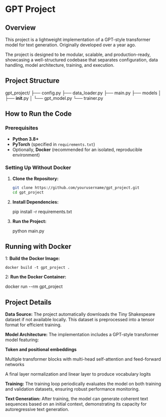 # GPT Project

## Overview

This project is a lightweight implementation of a GPT-style transformer model for text generation. Originally developed over a year ago.

The project is designed to be modular, scalable, and production-ready, showcasing a well-structured codebase that separates configuration, data handling, model architecture, training, and execution.

## Project Structure

gpt_project/
├── config.py
├── data_loader.py
├── main.py
├── models
│   ├── __init__.py
│   └── gpt_model.py
└── trainer.py



## How to Run the Code

### Prerequisites

- **Python 3.8+**
- **PyTorch** (specified in `requirements.txt`)
- Optionally, **Docker** (recommended for an isolated, reproducible environment)

### Setting Up Without Docker

1. **Clone the Repository:**

   ```bash
   git clone https://github.com/yourusername/gpt_project.git
   cd gpt_project
   
2. **Install Dependencies:**

   pip install -r requirements.txt


3. **Run the Project:**

   python main.py

## Running with Docker
1: **Build the Docker Image:**

    docker build -t gpt_project .

2: **Run the Docker Container:**
   
   docker run --rm gpt_project


## Project Details
**Data Source:**
The project automatically downloads the Tiny Shakespeare dataset if not available locally. This dataset is preprocessed into a tensor format for efficient training.

**Model Architecture:**
The implementation includes a GPT-style transformer model featuring:

**Token and positional embeddings**

Multiple transformer blocks with multi-head self-attention and feed-forward networks

A final layer normalization and linear layer to produce vocabulary logits

**Training:**
The training loop periodically evaluates the model on both training and validation datasets, ensuring robust performance monitoring.

**Text Generation:**
After training, the model can generate coherent text sequences based on an initial context, demonstrating its capacity for autoregressive text generation.




